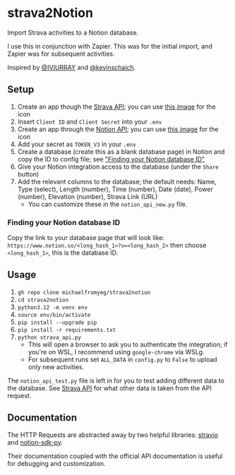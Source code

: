# strava2Notion

Import Strava activities to a Notion database.

I use this in conjunction with Zapier. This was for the initial import, and Zapier was for subsequent activities.

Inspired by [@IVIURRAY](https://github.com/IVIURRAY/strava2notion) and [@kevinschaich](https://github.com/kevinschaich/strava-to-notion).

## Setup

1. Create an app though the [Strava API](https://strava.com/settings/api); you can use [this image](./images/notion_icon.png) for the icon
2. Insert `Client ID` and `Client Secret` into your `.env`
3. Create an app through the [Notion API](https://notion.so); you can use [this image](./images/strava_icon.png) for the icon
4. Add your secret as `TOKEN_V3` in your `.env`
5. Create a database (create this as a blank database page) in Notion and copy the ID to config file; see ["Finding your Notion database ID"](#finding-your-notion-database-id)
6. Give your Notion integration access to the database (under the `Share` button)
7. Add the relevant columns to the database; the default needs: Name, Type (select), Length (number), Time (number), Date (date), Power (number), Elevation (number), Strava Link (URL)
    - You can customize these in the `notion_api_new.py` file.

### Finding your Notion database ID

Copy the link to your database page that will look like: `https://www.notion.so/<long_hash_1>?v=<long_hash_2>` then choose `<long_hash_1>`, this is the database ID.

## Usage

1. `gh repo clone michaelfromyeg/strava2notion`
2. `cd strava2notion`
3. `python3.12 -m venv env`
4. `source env/bin/activate`
5. `pip install --upgrade pip`
6. `pip install -r requirements.txt`
7. `python strava_api.py`
   - This will open a browser to ask you to authenticate the integration; if you're on WSL, I recommend using `google-chrome` via WSLg.
   - For subsequent runs set `ALL_DATA` in `config.py` to `False` to upload only new activities.

The `notion_api_test.py` file is left in for you to test adding different data to the database. See [Strava API](https://developers.strava.com/docs/reference/) for what other data is taken from the API request.

## Documentation

The HTTP Requests are abstracted away by two helpful libraries: [stravio](https://github.com/sladkovm/stravaio) and [notion-sdk-py](https://github.com/ramnes/notion-sdk-py).

Their documentation coupled with the official API documentation is useful for debugging and customization.
